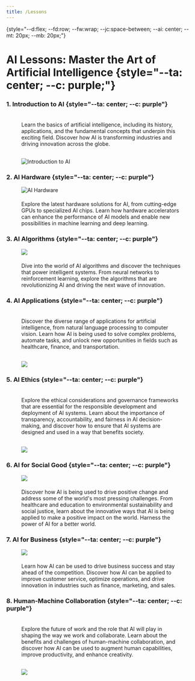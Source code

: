 ```yaml
---
title: /Lessons
---
```


<style>
    section > section {
        margin-top: 20px;
        margin-bottom: 20px;
        margin-left: 20px;
        margin-right: 20px;
        max-width: 45%;
    }
</style>

<div class="bottom">
    <style>
        .bottom figure {display: grid; grid-template-columns: 1fr; grid-template-rows: auto 1fr; gap: 10px;
        }
        .bottom figure img {
            grid-row: 2;
        }
        .bottom figure figcaption {
            grid-row: 1;
        }
    </style>
</div>

{style="--d:flex; --fd:row; --fw:wrap; --jc:space-between; --ai: center; --mt: 20px; --mb: 20px;"}

# AI Lessons: Master the Art of Artificial Intelligence {style="--ta: center; --c: purple;"}

### 1. Introduction to AI {style="--ta: center; --c: purple"}

<div class="bottom">
    <figure id="Introduction to AI" style="--jc: center; --br: 5px; --bg: #fef; --of: hidden; --shadow: 15; --levitate-hvr:10;">
        <img alt="Introduction to AI" src="/AI/coding screen_022.jpg">
        <figcaption style="--shadow-hvr: 15; margin-top: 20px; margin-bottom: 20px;">
        Learn the basics of artificial intelligence, including its history, applications, and the fundamental concepts that underpin this exciting field. Discover how AI is transforming industries and driving innovation across the globe.
        </figcaption>
    </figure>
</div>

### 2. AI Hardware {style="--ta: center; --c: purple"}

<figure id="AI Hardware" style="--jc: center; --br: 5px; --bg: #fef; --of: hidden; --shadow: 15; --levitate-hvr:10;">
    <img alt="AI Hardware" src="/AI/coding screen_022.jpg">
    <figcaption style="--shadow-hvr: 15; margin-top: 20px; margin-bottom: 20px;">
        Explore the latest hardware solutions for AI, from cutting-edge GPUs to specialized AI chips. Learn how hardware accelerators can enhance the performance of AI models and enable new possibilities in machine learning and deep learning.
    </figcaption>
</figure>

### 3. AI Algorithms {style="--ta: center; --c: purple"}

<figure style="--jc: center; --br: 5px; --bg: #fef; --of: hidden; --shadow: 15; --levitate-hvr:10">
    <img src="/AI/coding screen_022.jpg">
   <figcaption style="--shadow-hvr: 15; margin-top: 20px; margin-bottom: 20px;">
        Dive into the world of AI algorithms and discover the techniques that power intelligent systems. From neural networks to reinforcement learning, explore the algorithms that are revolutionizing AI and driving the next wave of innovation.
    </figcaption>
</figure>

### 4. AI Applications {style="--ta: center; --c: purple"}

<div class="bottom">
    <figure style="--jc: center; --br: 5px; --bg: #fef; --of: hidden; --shadow: 15; --levitate-hvr:10">
        <img src="/AI/coding screen_022.jpg">
        <figcaption style="--shadow-hvr: 15; margin-top: 20px; margin-bottom: 20px;">
            Discover the diverse range of applications for artificial intelligence, from natural language processing to computer vision. Learn how AI is being used to solve complex problems, automate tasks, and unlock new opportunities in fields such as healthcare, finance, and transportation.
        </figcaption>
    </figure>
</div>

### 5. AI Ethics {style="--ta: center; --c: purple"}

<div class="bottom">
    <figure style="--jc: center; --br: 5px; --bg: #fef; --of: hidden; --shadow: 15; --levitate-hvr:10">
        <img src="/AI/coding screen_022.jpg">
        <figcaption style="--shadow-hvr: 15; margin-top: 20px; margin-bottom: 20px;">
            Explore the ethical considerations and governance frameworks that are essential for the responsible development and deployment of AI systems. Learn about the importance of transparency, accountability, and fairness in AI decision-making, and discover how to ensure that AI systems are designed and used in a way that benefits society.
        </figcaption>
    </figure>
</div>

### 6. AI for Social Good {style="--ta: center; --c: purple"}

<figure style="--jc: center; --br: 5px; --bg: #fef; --of: hidden; --shadow: 15; --levitate-hvr:10">
    <img src="/AI/rainforest_011.jpg">
    <figcaption style="--shadow-hvr: 15; margin-top: 20px; margin-bottom: 20px;">
        Discover how AI is being used to drive positive change and address some of the world's most pressing challenges. From healthcare and education to environmental sustainability and social justice, learn about the innovative ways that AI is being applied to make a positive impact on the world. Harness the power of AI for a better world.
    </figcaption>
</figure>

### 7. AI for Business {style="--ta: center; --c: purple"}

<figure style="--jc: center; --br: 5px; --bg: #fef; --of: hidden; --shadow: 15; --levitate-hvr:10">
    <img src="/AI/coding screen_022.jpg">
    <figcaption style="--shadow-hvr: 15; margin-top: 20px; margin-bottom: 20px;">
        Learn how AI can be used to drive business success and stay ahead of the competition. Discover how AI can be applied to improve customer service, optimize operations, and drive innovation in industries such as finance, marketing, and sales.
    </figcaption>
</figure>

### 8. Human-Machine Collaboration {style="--ta: center; --c: purple"}

<div class="bottom">
    <figure style="--jc: center; --br: 5px; --bg: #fef; --of: hidden; --shadow: 15; --levitate-hvr:10">
        <img src="/AI/collaborate.jpeg">
        <figcaption style="--shadow-hvr: 15; margin-top: 20px; margin-bottom: 20px;">
            Explore the future of work and the role that AI will play in shaping the way we work and collaborate. Learn about the benefits and challenges of human-machine collaboration, and discover how AI can be used to augment human capabilities, improve productivity, and enhance creativity.
        </figcaption>
    </figure>
</div>
